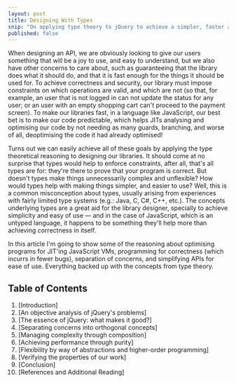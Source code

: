```yaml
---
layout: post
title: Designing With Types
snip: "On applying type theory to jQuery to achieve a simpler, faster and correct API."
published: false
---
```


When designing an API, we are obviously looking to give our users something that will be a joy to use, and easy to understand, but we also have other concerns to care about, such as guaranteeing that the library does what it should do, and that it is fast enough for the things it should be used for. To achieve correctness and security, our library must impose constraints on which operations are valid, and which are not (so that, for example, an user that is not logged in can not update the status for any user; or an user with an empty shopping cart can't proceed to the payment screen). To make our libraries fast, in a language like JavaScript, our best bet is to make our code predictable, which helps JITs analysing and optimising our code by not needing as many guards, branching, and worse of all, deoptimising the code it had already optimised!

Turns out we can easily achieve all of these goals by applying the type theoretical reasoning to designing our libraries. It should come at no surprise that types would help to enforce constraints, after all, that's all types are for: they're there to prove that your program is correct. But doesn't types make things unnecessarily complex and unflexible? How would types help with making things simpler, and easier to use? Well, this is a common misconception about types, usually arising from experiences with fairly limited type systems (e.g.: Java, C, C#, C++, etc.). The concepts underlying types are a great aid for the library designer, specially to achieve simplicity and easy of use — and in the case of JavaScript, which is an untyped language, it happens to be something they'll help more than achieving correctness in itself.

In this article I'm going to show some of the reasoning about optimising programs for JIT'ing JavaScript VMs, programming for correctness (which incurrs in fewer bugs), separation of concerns, and simplifying APIs for ease of use. Everything backed up with the concepts from type theory.

## Table of Contents

 1. [Introduction]
 2. [An objective analysis of jQuery's problems]
 3. [The essence of jQuery: what makes it good?]
 4. [Separating concerns into orthogonal concepts]
 5. [Managing complexity through composition]
 6. [Achieving performance through purity]
 7. [Flexibility by way of abstractions and higher-order programming]
 8. [Verifying the properties of our work]
 9. [Conclusion]
 10. [References and Additional Reading]


